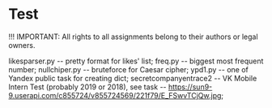 # Test

!!! IMPORTANT: All rights to all assignments belong to their authors or legal owners.

likesparser.py -- pretty format for likes' list;
freq.py -- biggest most frequent number;
nullchiper.py -- bruteforce for Caesar cipher;
ypd1.py -- one of Yandex public task for creating dict;
secretcompanyentrace2 -- VK Mobile Intern Test (probably 2019 or 2018), see task -- https://sun9-9.userapi.com/c855724/v855724569/221f79/E_FSwvTCjQw.jpg;
